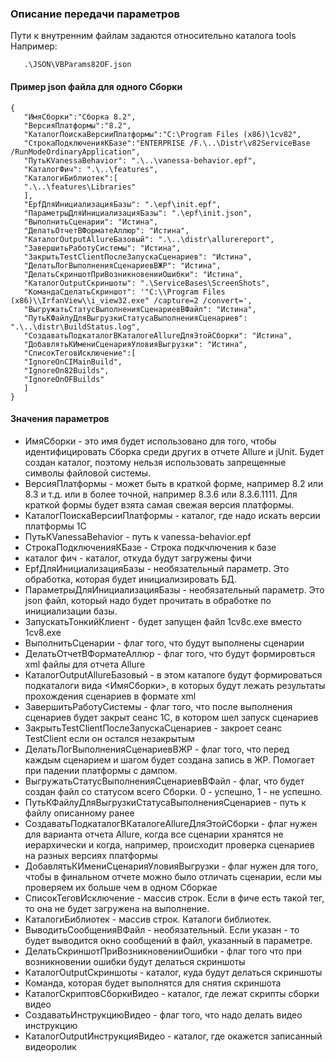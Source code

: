 ### Описание передачи параметров 

Пути к внутренним файлам задаются относительно каталога tools
Например:
```
   .\JSON\VBParams82OF.json
```

#### Пример json файла для одного Сборки
```
{
   "ИмяСборки":"Сборка 8.2",
   "ВерсияПлатформы":"8.2",
   "КаталогПоискаВерсииПлатформы":"C:\Program Files (x86)\1cv82",
   "СтрокаПодключенияКБазе":"ENTERPRISE /F.\..\Distr\v82ServiceBase /RunModeOrdinaryApplication",
   "ПутьКVanessaBehavior": ".\..\vanessa-behavior.epf",
   "КаталогФич": ".\..\features",
   "КаталогиБиблиотек":[
   ".\..\features\Libraries"
   ],
   "EpfДляИнициализацияБазы": ".\epf\init.epf",
   "ПараметрыДляИнициализацияБазы": ".\epf\init.json",
   "ВыполнитьСценарии": "Истина",
   "ДелатьОтчетВФорматеАллюр": "Истина",
   "КаталогOutputAllureБазовый": ".\..\distr\allurereport",
   "ЗавершитьРаботуСистемы": "Истина",
   "ЗакрытьTestClientПослеЗапускаСценариев": "Истина",
   "ДелатьЛогВыполненияСценариевВЖР": "Истина",
   "ДелатьСкриншотПриВозникновенииОшибки": "Истина",
   "КаталогOutputСкриншоты": ".\ServiceBases\ScreenShots",
   "КомандаСделатьСкриншот": '"C:\\Program Files (x86)\\IrfanView\\i_view32.exe" /capture=2 /convert=',
   "ВыгружатьСтатусВыполненияСценариевВФайл": "Истина",
   "ПутьКФайлуДляВыгрузкиСтатусаВыполненияСценариев": ".\..\distr\BuildStatus.log",
   "СоздаватьПодкаталогВКаталогеAllureДляЭтойСборки": "Истина",
   "ДобавлятьКИмениСценарияУловияВыгрузки": "Истина",
   "СписокТеговИсключение":[
   "IgnoreOnCIMainBuild",
   "IgnoreOn82Builds",
   "IgnoreOnOFBuilds"
   ]
}
```

#### Значения параметров
* ИмяСборки - это имя будет использовано для того, чтобы идентифицировать Сборка среди других в отчете Allure и jUnit. Будет создан каталог, поэтому нельзя использовать запрещенные символы файловой системы.
* ВерсияПлатформы - может быть в краткой форме, например 8.2 или 8.3 и т.д. или в более точной, например 8.3.6 или 8.3.6.1111. Для краткой формы будет взята самая свежая версия платформы.
* КаталогПоискаВерсииПлатформы - каталог, где надо искать версии платформы 1С
* ПутьКVanessaBehavior - путь к vanessa-behavior.epf
* СтрокаПодключенияКБазе - Строка подкчлючения к базе
* каталог фич - каталог, откуда будут загружены фичи
* EpfДляИнициализацияБазы - необязательный параметр. Это обработка, которая будет инициализировать БД.
* ПараметрыДляИнициализацияБазы - необязательный параметр. Это json файл, который надо будет прочитать в обработке по инициализации базы.
* ЗапускатьТонкийКлиент - будет запущен файл 1cv8c.exe вместо 1cv8.exe
* ВыполнитьСценарии - флаг того, что будут выполнены сценарии
* ДелатьОтчетВФорматеАллюр - флаг того, что будут формировться xml файлы для отчета Allurе
* КаталогOutputAllureБазовый - в этом каталоге будут формироваться подкаталоги вида <ИмяСборки>, в которых будут лежать результаты прохождения сценариев в формате xml
* ЗавершитьРаботуСистемы - флаг того, что после выполнения сценариев будет закрыт сеанс 1С, в котором шел запуск сценариев
* ЗакрытьTestClientПослеЗапускаСценариев - закроет сеанс TestClient если он остался незакрытым
* ДелатьЛогВыполненияСценариевВЖР - флаг того, что перед каждым сценарием и шагом будет создана запись в ЖР. Помогает при падении платформы с дампом.
* ВыгружатьСтатусВыполненияСценариевВФайл - флаг, что будет создан файл со статусом всего Сборки. 0 - успешно, 1 - не успешно.
* ПутьКФайлуДляВыгрузкиСтатусаВыполненияСценариев - путь к файлу описанному ранее
* СоздаватьПодкаталогВКаталогеAllureДляЭтойСборки - флаг нужен для варианта отчета Allure, когда все сценарии хранятся не иерархически и когда, например, происходит проверка сценариев на разных версиях платформы
* ДобавлятьКИмениСценарияУловияВыгрузки - флаг нужен для того, чтобы в финальном отчете можно было отличать сценарии, если мы проверяем их больше чем в одном Сборкае 
* СписокТеговИсключение - массив строк. Если в фиче есть такой тег, то она не будет загружена на выполнение.
* КаталогиБиблиотек - массив строк. Каталоги библиотек.
* ВыводитьСообщенияВФайл - необязательный. Если указан - то будет выводится окно сообщений в файл, указанный в параметре.
* ДелатьСкриншотПриВозникновенииОшибки - флаг того что при возникновении ошибки будут делаться скриншоты
* КаталогOutputСкриншоты - каталог, куда будут делаться скриншоты
* Команда, которая будет выполнятся для снятия скриншота
* КаталогСкриптовСборкиВидео - каталог, где лежат скрипты сборки видео
* СоздаватьИнструкциюВидео - флаг того, что надо делать видео инструкцию
* КаталогOutputИнструкцияВидео - каталог, где окажется записанный видеоролик

